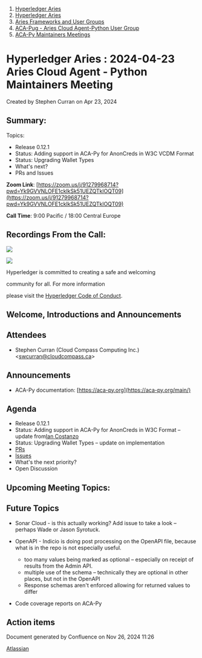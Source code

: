 1. [Hyperledger Aries](index.html)
2. [Hyperledger Aries](Hyperledger-Aries_18481154.html)
3. [Aries Frameworks and User Groups](Aries-Frameworks-and-User-Groups_18481290.html)
4. [ACA-Pug - Aries Cloud Agent-Python User Group](ACA-Pug---Aries-Cloud-Agent-Python-User-Group_18484248.html)
5. [ACA-Py Maintainers Meetings](ACA-Py-Maintainers-Meetings_18506202.html)

# Hyperledger Aries : 2024-04-23 Aries Cloud Agent - Python Maintainers Meeting

Created by Stephen Curran on Apr 23, 2024

## Summary:

Topics:

- Release 0.12.1
- Status: Adding support in ACA-Py for AnonCreds in W3C VCDM Format
- Status: Upgrading Wallet Types
- What's next?
- PRs and Issues

**Zoom Link**: [https://zoom.us/j/91279968714?pwd=Yk9GVVNLOFE1cklkSk51UEZQTklOQT09](https://zoom.us/j/91279968714?pwd=Yk9GVVNLOFE1cklkSk51UEZQTklOQT09)

**Call Time**: 9:00 Pacific / 18:00 Central Europe

## Recordings From the Call:

![](https://wiki.hyperledger.org/download/attachments/29034696/Antitrustnotice.png?version=1&modificationDate=1581695654000&api=v2)

![](https://wiki.hyperledger.org/download/attachments/2392771/welcome.png?version=2&modificationDate=1572450107000&api=v2)

Hyperledger is committed to creating a safe and welcoming

community for all. For more information

please visit the [Hyperledger Code of Conduct](https://lf-hyperledger.atlassian.net/wiki/display/HYP/Hyperledger+Code+of+Conduct).

## Welcome, Introductions and Announcements

## Attendees

- Stephen Curran (Cloud Compass Computing Inc.) &lt;swcurran@cloudcompass.ca&gt;

## Announcements

- ACA-Py documentation: [https://aca-py.org](https://aca-py.org/main/)

## Agenda

- Release 0.12.1
- Status: Adding support in ACA-Py for AnonCreds in W3C Format – update from[Ian Costanzo](https://lf-hyperledger.atlassian.net/wiki/people/5a90a1b054c8ff39bc246426?ref=confluence)
- Status: Upgrading Wallet Types – update on implementation
- [PRs](https://github.com/hyperledger/aries-cloudagent-python/pulls)
- [Issues](https://github.com/hyperledger/aries-cloudagent-python/issues)
- What's the next priority?
- Open Discussion

## Upcoming Meeting Topics:

## Future Topics

- Sonar Cloud - is this actually working? Add issue to take a look – perhaps Wade or Jason Syrotuck.
- OpenAPI - Indicio is doing post processing on the OpenAPI file, because what is in the repo is not especially useful.
  
  - too many values being marked as optional – especially on receipt of results from the Admin API.
  - multiple use of the schema – technically they are optional in other places, but not in the OpenAPI
  - Response schemas aren't enforced allowing for returned values to differ
- Code coverage reports on ACA-Py

## Action items

Document generated by Confluence on Nov 26, 2024 11:26

[Atlassian](http://www.atlassian.com/)
